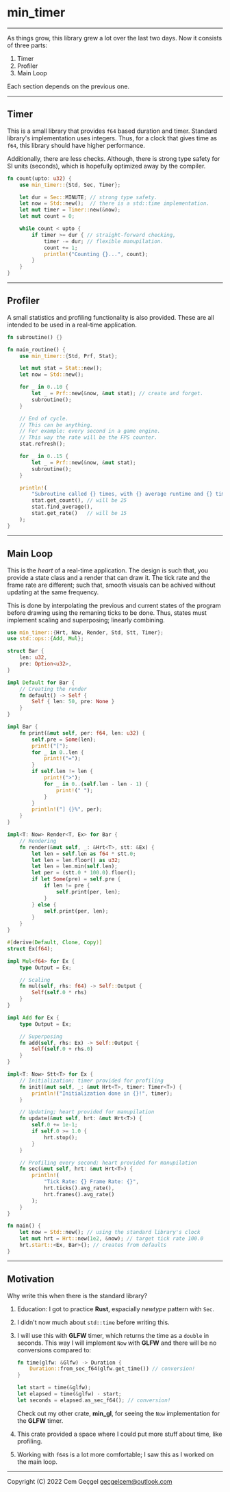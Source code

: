 # min_timer

---

As things grow, this library grew a lot over the last two days. Now it consists
of three parts:

1. Timer
2. Profiler
3. Main Loop

Each section depends on the previous one.

---

## Timer

This is a small library that provides `f64` based duration and timer. Standard
library's implementation uses integers. Thus, for a clock that gives time as
`f64`, this library should have higher performance.

Additionally, there are less checks. Although, there is strong type safety for
SI units (seconds), which is hopefully optimized away by the compiler.

```rust
fn count(upto: u32) {
    use min_timer::{Std, Sec, Timer};

    let dur = Sec::MINUTE; // strong type safety.
    let now = Std::new();  // there is a std::time implementation.
    let mut timer = Timer::new(&now);
    let mut count = 0;

    while count < upto {
        if timer >= dur { // straight-forward checking,
            timer -= dur; // flexible manupilation.
            count += 1;
            println!("Counting {}...", count);
        }
    }
}
```

---

## Profiler

A small statistics and profiling functionality is also provided. These are all
intended to be used in a real-time application.

```rust
fn subroutine() {}

fn main_routine() {
    use min_timer::{Std, Prf, Stat};

    let mut stat = Stat::new();
    let now = Std::new();

    for _ in 0..10 {
        let _ = Prf::new(&now, &mut stat); // create and forget.
        subroutine();
    }

    // End of cycle.
    // This can be anything.
    // For example: every second in a game engine.
    // This way the rate will be the FPS counter.
    stat.refresh();

    for _ in 0..15 {
        let _ = Prf::new(&now, &mut stat);
        subroutine();
    }

    println!(
        "Subroutine called {} times, with {} average runtime and {} times per cycle.",
        stat.get_count(), // will be 25
        stat.find_average(),
        stat.get_rate()   // will be 15
    );
}
```

---

## Main Loop

This is the _heart_ of a real-time application. The design is such that, you
provide a state class and a render that can draw it. The tick rate and the frame
rate are different; such that, smooth visuals can be achived without updating at
the same frequency.

This is done by interpolating the previous and current states of the program
before drawing using the remaning ticks to be done. Thus, states must implement
scaling and superposing; linearly combining.

```rust
use min_timer::{Hrt, Now, Render, Std, Stt, Timer};
use std::ops::{Add, Mul};

struct Bar {
    len: u32,
    pre: Option<u32>,
}

impl Default for Bar {
    // Creating the render
    fn default() -> Self {
        Self { len: 50, pre: None }
    }
}

impl Bar {
    fn print(&mut self, per: f64, len: u32) {
        self.pre = Some(len);
        print!("[");
        for _ in 0..len {
            print!("=");
        }
        if self.len != len {
            print!(">");
            for _ in 0..(self.len - len - 1) {
                print!(" ");
            }
        }
        println!("] {}%", per);
    }
}

impl<T: Now> Render<T, Ex> for Bar {
    // Rendering
    fn render(&mut self, _: &Hrt<T>, stt: &Ex) {
        let len = self.len as f64 * stt.0;
        let len = len.floor() as u32;
        let len = len.min(self.len);
        let per = (stt.0 * 100.0).floor();
        if let Some(pre) = self.pre {
            if len != pre {
                self.print(per, len);
            }
        } else {
            self.print(per, len);
        }
    }
}

#[derive(Default, Clone, Copy)]
struct Ex(f64);

impl Mul<f64> for Ex {
    type Output = Ex;

    // Scaling
    fn mul(self, rhs: f64) -> Self::Output {
        Self(self.0 * rhs)
    }
}

impl Add for Ex {
    type Output = Ex;

    // Superposing
    fn add(self, rhs: Ex) -> Self::Output {
        Self(self.0 + rhs.0)
    }
}

impl<T: Now> Stt<T> for Ex {
    // Initialization; timer provided for profiling
    fn init(&mut self, _: &mut Hrt<T>, timer: Timer<T>) {
        println!("Initialization done in {}!", timer);
    }

    // Updating; heart provided for manupilation
    fn update(&mut self, hrt: &mut Hrt<T>) {
        self.0 += 1e-1;
        if self.0 >= 1.0 {
            hrt.stop();
        }
    }

    // Profiling every second; heart provided for manupilation
    fn sec(&mut self, hrt: &mut Hrt<T>) {
        println!(
            "Tick Rate: {} Frame Rate: {}",
            hrt.ticks().avg_rate(),
            hrt.frames().avg_rate()
        );
    }
}

fn main() {
    let now = Std::new(); // using the standard library's clock
    let mut hrt = Hrt::new(1e2, &now); // target tick rate 100.0
    hrt.start::<Ex, Bar>(); // creates from defaults
}
```

---

## Motivation

Why write this when there is the standard library?

1. Education: I got to practice **Rust**, espacially _newtype_ pattern with
   `Sec`.
2. I didn't now much about `std::time` before writing this.
3. I will use this with **GLFW** timer, which returns the time as a `double` in
   seconds. This way I will implement `Now` with **GLFW** and there will be no
   conversions compared to:

   ```rust
   fn time(glfw: &Glfw) -> Duration {
       Duration::from_sec_f64(glfw.get_time()) // conversion!
   }

   let start = time(&glfw);
   let elapsed = time(&glfw) - start;
   let seconds = elapsed.as_sec_f64(); // conversion!
   ```

   Check out my other crate, **min_gl**, for seeing the `Now` implementation for
   the **GLFW** timer.

4. This crate provided a space where I could put more stuff about time, like
   profiling.
5. Working with `f64`s is a lot more comfortable; I saw this as I worked on the
   main loop.

---

Copyright (C) 2022 Cem Geçgel <gecgelcem@outlook.com>
